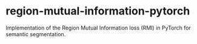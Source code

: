 # region-mutual-information-pytorch
Implementation of the Region Mutual Information loss (RMI) in PyTorch for semantic segmentation.
